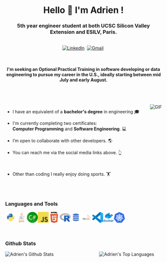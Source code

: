 <p>
  <h1 align="center"><b>Hello 👋 I'm Adrien !</b></h1>
</p>

<p>
  <h3 align="center"><b>5th year engineer student at both UCSC Silicon Valley Extension and ESILV, Paris.</b></h3>
</p>

<p align="center">
<br>
<a href="https://www.linkedin.com/in/adrien-figard/"><img src="https://img.shields.io/badge/linkedin-%230077B5.svg?&style=for-the-badge&logo=linkedin&logoColor=white" alt="LinkedIn" /></a>&nbsp;
<a href="mailto:adrien.figard@gmail.com?subject=Hi%20Adrien"><img src="https://img.shields.io/badge/gmail-%23D14836.svg?&style=for-the-badge&logo=gmail&logoColor=white" alt="Gmail"/></a>&nbsp;
</p>

<br>

<h4 align="center"><b>I'm seeking an Optional Practical Training in software developing or data engineering to pursue my career in the U.S., ideally starting between mid July and early August.</b></h4>

<br>
<br>
<br>

<img align="right" height="265px" alt="GIF" src="https://www.mydral.com/wp-content/uploads/2020/04/datascience.gif" />


- I have an equivalent of a **bachelor's degree** in engineering 🎓

- I'm currently completing two certificates: 
  <br>**Computer Programming** and **Software Engineering**. 💻

- I’m open to collaborate with other developers. 🌎

- You can reach me via the social media links above. 👆

<br>

- Other than coding I really enjoy doing sports. 🏋️

<br>
<br>

### **Languages and Tools**

<img align="left" alt="Pyhton" width="35px" src="https://raw.githubusercontent.com/github/explore/80688e429a7d4ef2fca1e82350fe8e3517d3494d/topics/python/python.png" />
<img align="left" alt="Java" width="35px" src="https://raw.githubusercontent.com/github/explore/80688e429a7d4ef2fca1e82350fe8e3517d3494d/topics/java/java.png" />
<img align="left" alt="Csharp" width="35px" src="https://raw.githubusercontent.com/github/explore/80688e429a7d4ef2fca1e82350fe8e3517d3494d/topics/csharp/csharp.png" />
<img align="left" alt="JavaScript" width="35px" src="https://raw.githubusercontent.com/github/explore/80688e429a7d4ef2fca1e82350fe8e3517d3494d/topics/javascript/javascript.png" />
<img align="left" alt="HTML" width="35px" src="https://raw.githubusercontent.com/github/explore/80688e429a7d4ef2fca1e82350fe8e3517d3494d/topics/html/html.png" />
<img align="left" alt="R" width="35px" src="https://raw.githubusercontent.com/github/explore/80688e429a7d4ef2fca1e82350fe8e3517d3494d/topics/r/r.png" />
<img align="left" alt="SQL" width="35px" src="https://raw.githubusercontent.com/github/explore/80688e429a7d4ef2fca1e82350fe8e3517d3494d/topics/sql/sql.png" />
<img align="left" alt="MySQL" width="35px" src="https://raw.githubusercontent.com/github/explore/80688e429a7d4ef2fca1e82350fe8e3517d3494d/topics/mysql/mysql.png" />
<img align="left" alt="Visual Studio Code" width="35px" src="https://raw.githubusercontent.com/github/explore/80688e429a7d4ef2fca1e82350fe8e3517d3494d/topics/visual-studio-code/visual-studio-code.png" />
<img align="left" alt="Docker" width="35px" src="https://raw.githubusercontent.com/github/explore/80688e429a7d4ef2fca1e82350fe8e3517d3494d/topics/docker/docker.png" />
<img align="left" alt="Kubernetes" width="35px" src="https://raw.githubusercontent.com/github/explore/80688e429a7d4ef2fca1e82350fe8e3517d3494d/topics/kubernetes/kubernetes.png" />
<br>
<br>
<br>
<br>



### **Github Stats**

<img align="left" src="https://github-readme-stats.vercel.app/api?username=afigard&show_icons=true&hide_border=true&theme=dark" alt="Adrien's Github Stats" width="60%">
  
<img src="https://github-readme-stats.vercel.app/api/top-langs/?username=afigard&show_icons=true&hide_border=true&theme=dark" width="37%" alt="Adrien's Top Languages">
